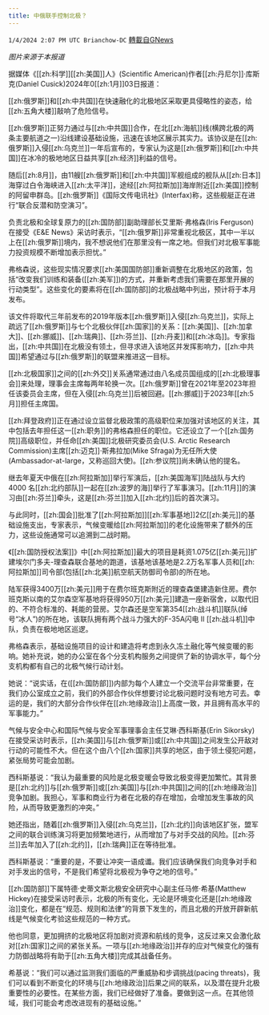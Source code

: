 ```yaml
---
title: 中俄联手控制北极？
---
```

`1/4/2024 2:07 PM UTC Brianchow-DC` [轉載自GNews](https://gnews.org/articles/2183997)

*图片来源于本报道*

据媒体《[[zh:科学]][[zh:美国]]人》(Scientific American)作者[[zh:丹尼尔]]·库斯克(Daniel Cusick)2024年0[[zh:1月]]03日报道：

[[zh:俄罗斯]]和[[zh:中共国]]在快速融化的北极地区采取更具侵略性的姿态，给[[zh:五角大楼]]敲响了危险信号。

[[zh:俄罗斯]]正努力通过与[[zh:中共国]]合作，在北[[zh:海航]]线(横跨北极的两条主要航道之一)沿线建设基础设施，迅速在该地区展示其实力。该协议是在[[zh:俄罗斯]]入侵[[zh:乌克兰]]一年后宣布的，专家认为这是[[zh:俄罗斯]]和[[zh:中共国]]在冰冷的极地地区日益共享[[zh:经济]]利益的信号。

随后[[zh:8月]]，由11艘[[zh:俄罗斯]]和[[zh:中共国]]军舰组成的舰队从[[zh:日本]]海穿过白令海峡进入[[zh:太平洋]]，途经[[zh:阿拉斯加]]海岸附近[[zh:美国]]控制的阿留申群岛。[[zh:俄罗斯]]《国际文传电讯社》(Interfax)称，这些舰艇正在进行“联合反潜和防空演习”。

负责北极和全球复原力的[[zh:国防部]]副助理部长艾里斯·弗格森(Iris Ferguson)在接受《E&E News》采访时表示，“[[zh:俄罗斯]]非常重视北极区，其中一半以上在[[zh:俄罗斯]]境内，我不想说他们在那里没有一席之地。但我们对北极军事能力投资规模不断增加表示担忧。”

弗格森说，这些现实情况要求[[zh:美国国防部]]重新调整在北极地区的政策，包括“改变我们训练和装备([[zh:美军]])的方式，并重新考虑我们需要在那里开展的行动类型”。这些变化的要素将在[[zh:国防部]]的北极战略中列出，预计将于本月发布。

该文件将取代三年前发布的2019年版本[[zh:俄罗斯]]入侵[[zh:乌克兰]]，实际上疏远了[[zh:俄罗斯]]与七个北极伙伴[[zh:国家]]的关系：[[zh:美国]]、[[zh:加拿大]]、[[zh:挪威]]、[[zh:瑞典]]、[[zh:芬兰]]、[[zh:丹麦]]和[[zh:冰岛]]。专家指出，[[zh:中共国]]在北极没有领土，但寻求进入该地区并发挥影响力，[[zh:中共国]]希望通过与[[zh:俄罗斯]]的联盟来推进这一目标。

[[zh:北极国家]]之间的[[zh:外交]]关系通常通过由八名成员国组成的[[zh:北极理事会]]来处理，理事会主席每两年轮换一次。[[zh:俄罗斯]]曾在2021年至2023年担任该委员会主席，但在入侵[[zh:乌克兰]]后被回避。[[zh:挪威]]于2023年[[zh:5月]]担任主席国。

[[zh:拜登政府]]正在通过设立监督北极政策的高级职位来加强对该地区的关注，其中包括去年担任这一[[zh:职务]]的弗格森担任的职位。它还设立了一个[[zh:国务院]]高级职位，并任命[[zh:美国]]北极研究委员会(U.S. Arctic Research Commission)主席[[zh:迈克]]·斯弗拉加(Mike Sfraga)为无任所大使(Ambassador-at-large，又称巡回大使)。[[zh:参议院]]尚未确认他的提名。

继去年夏天中俄在[[zh:阿拉斯加]]举行军演后，[[zh:美国海军]]陆战队与大约 4000 名[[zh:北约部队]]一起在[[zh:波罗的海]]举行了军事演习。[[zh:11月]]的演习由[[zh:芬兰]]牵头，这是[[zh:芬兰]]加入[[zh:北约]]后的首次演习。

与此同时，[[zh:国会]]批准了[[zh:阿拉斯加]][[zh:军事基地]]2亿[[zh:美元]]的基础设施支出，专家表示，气候变暖给[[zh:阿拉斯加]]的老化设施带来了额外的压力，这些设施通常可以追溯到二战时期。

《[[zh:国防授权法案]]》中[[zh:阿拉斯加]]最大的项目是耗资1.075亿[[zh:美元]]扩建埃尔门多夫\-理查森联合基地的跑道，该基地该基地是2.2万名军事人员和[[zh:阿拉斯加]]司令部(包括[[zh:北美]]航空航天防御司令部)的所在地。

陆军获得3400万[[zh:美元]]用于在费尔班克斯附近的理查森堡建造新住房。费尔班克斯以南的艾尔森空军基地将获得950万[[zh:美元]]建造一座新宿舍，以取代旧的、不符合标准的、耗能的营房。艾尔森还是空军第354[[zh:战斗机]]联队(绰号“冰人”)的所在地，该联队拥有两个战斗力强大的F-35A闪电 II [[zh:战斗机]]中队，负责在极地地区巡逻。

弗格森表示，基础设施项目的设计和建造将考虑到永久冻土融化等气候变暖的影响。她补充说，她的办公室在各个分支机构服务之间提供了新的协调水平，每个分支机构都有自己的北极气候行动计划。

她说：“说实话，在([[zh:国防部]])内部为每个人建立一个交流平台非常重要，在我们办公室成立之前，我们的外部合作伙伴想要讨论北极问题时没有地方可去。幸运的是，我们的大部分合作伙伴在[[zh:地缘政治]]上高度一致，并且拥有高水平的军事能力。”

气候与安全中心和国际气候与安全军事理事会主任艾琳·西科斯基(Erin Sikorsky)在接受采访时表示，[[zh:美国]]与[[zh:俄罗斯]]或[[zh:中共国]]之间发生公开敌对行动的可能性不大。但在这个由八个[[zh:国家]]共享的地区，由于领土侵犯问题，紧张局势可能会加剧。

西科斯基说：“我认为最重要的风险是北极变暖会导致北极变得更加繁忙。其背景是[[zh:北约]]与[[zh:俄罗斯]]或[[zh:美国]]与[[zh:中共国]]之间的[[zh:地缘政治]]竞争加剧。我担心，军事和商业行为者在北极的存在增加，会增加发生事故的风险，从而导致更激烈的冲突。”

她还指出，随着[[zh:俄罗斯]]入侵[[zh:乌克兰]]，[[zh:北约]]向该地区扩张，盟军之间的联合训练演习将更加频繁地进行，从而增加了与对手交战的风险。[[zh:芬兰]]去年加入了[[zh:北约]]，[[zh:瑞典]]正在等待批准。

西科斯基说：“重要的是，不要让冲突一语成谶。我们应该确保我们向竞争对手和对手发出的信号，不是我们希望将北极视为争夺之地的信号。”

[[zh:国防部]]下属特德·史蒂文斯北极安全研究中心副主任马修·希基(Matthew Hickey)在接受采访时表示，北极的所有变化，无论是环境变化还是[[zh:地缘政治]]变化，都是在“规范、规则和法律”的背景下发生的，而且北极的开放开辟新航线是气候变化考验这些规范的一种方式。

他也同意，更加拥挤的北极地区将加剧对资源和航线的竞争，这反过来又会激化敌对[[zh:国家]]之间的紧张关系。一项与[[zh:地缘政治]]并存的应对气候变化的强有力防御战略将有助于[[zh:五角大楼]]完成其战备任务。

希基说：“我们可以通过监测我们面临的严重威胁和步调挑战(pacing threats)，我们可以看到不断变化的环境与[[zh:地缘政治]]后果之间的联系，以及潜在提升北极重要性的必要性。在某些方面，我们已经做好了准备。要做到这一点。在其他领域，我们可能会考虑改进现有的基础设施。”
